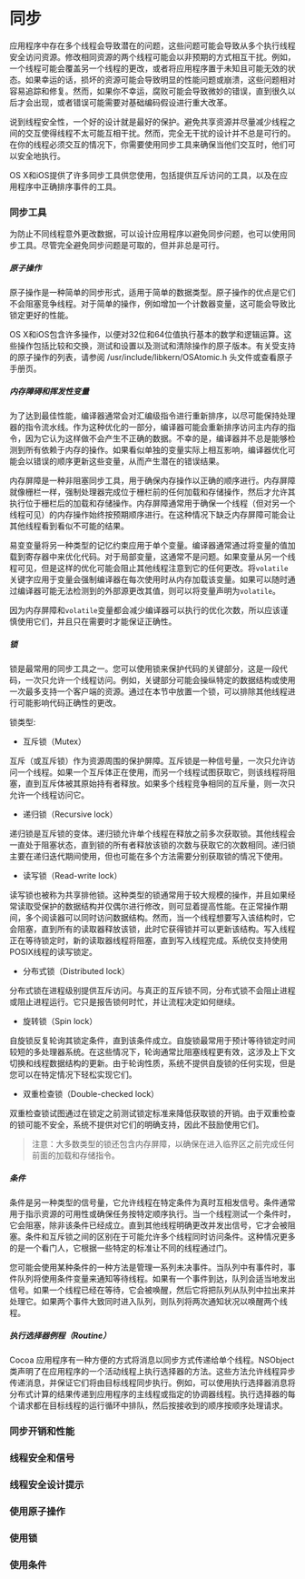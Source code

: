 # 同步

应用程序中存在多个线程会导致潜在的问题，这些问题可能会导致从多个执行线程安全访问资源。修改相同资源的两个线程可能会以非预期的方式相互干扰。例如，一个线程可能会覆盖另一个线程的更改，或者将应用程序置于未知且可能无效的状态。如果幸运的话，损坏的资源可能会导致明显的性能问题或崩溃，这些问题相对容易追踪和修复。然而，如果你不幸运，腐败可能会导致微妙的错误，直到很久以后才会出现，或者错误可能需要对基础编码假设进行重大改革。

说到线程安全性，一个好的设计就是最好的保护。避免共享资源并尽量减少线程之间的交互使得线程不太可能互相干扰。然而，完全无干扰的设计并不总是可行的。在你的线程必须交互的情况下，你需要使用同步工具来确保当他们交互时，他们可以安全地执行。

OS X和iOS提供了许多同步工具供您使用，包括提供互斥访问的工具，以及在应用程序中正确排序事件的工具。

### 同步工具

为防止不同线程意外更改数据，可以设计应用程序以避免同步问题，也可以使用同步工具。尽管完全避免同步问题是可取的，但并非总是可行。

##### 原子操作

原子操作是一种简单的同步形式，适用于简单的数据类型。原子操作的优点是它们不会阻塞竞争线程。对于简单的操作，例如增加一个计数器变量，这可能会导致比锁定更好的性能。

OS X和iOS包含许多操作，以便对32位和64位值执行基本的数学和逻辑运算。这些操作包括比较和交换，测试和设置以及测试和清除操作的原子版本。有关受支持的原子操作的列表，请参阅 /usr/include/libkern/OSAtomic.h 头文件或查看原子手册页。

##### 内存障碍和挥发性变量

为了达到最佳性能，编译器通常会对汇编级指令进行重新排序，以尽可能保持处理器的指令流水线。作为这种优化的一部分，编译器可能会重新排序访问主内存的指令，因为它认为这样做不会产生不正确的数据。不幸的是，编译器并不总是能够检测到所有依赖于内存的操作。如果看似单独的变量实际上相互影响，编译器优化可能会以错误的顺序更新这些变量，从而产生潜在的错误结果。

内存屏障是一种非阻塞同步工具，用于确保内存操作以正确的顺序进行。内存屏障就像栅栏一样，强制处理器完成位于栅栏前的任何加载和存储操作，然后才允许其执行位于栅栏后的加载和存储操作。内存屏障通常用于确保一个线程（但对另一个线程可见）的内存操作始终按预期顺序进行。在这种情况下缺乏内存屏障可能会让其他线程看到看似不可能的结果。

易变变量将另一种类型的记忆约束应用于单个变量。编译器通常通过将变量的值加载到寄存器中来优化代码。对于局部变量，这通常不是问题。如果变量从另一个线程可见，但是这样的优化可能会阻止其他线程注意到它的任何更改。将`volatile`关键字应用于变量会强制编译器在每次使用时从内存加载该变量。如果可以随时通过编译器可能无法检测到的外部源更改其值，则可以将变量声明为`volatile`。

因为内存屏障和`volatile`变量都会减少编译器可以执行的优化次数，所以应该谨慎使用它们，并且只在需要时才能保证正确性。

##### 锁

锁是最常用的同步工具之一。您可以使用锁来保护代码的关键部分，这是一段代码，一次只允许一个线程访问。例如，关键部分可能会操纵特定的数据结构或使用一次最多支持一个客户端的资源。通过在本节中放置一个锁，可以排除其他线程进行可能影响代码正确性的更改。

锁类型:

* 互斥锁（Mutex）

互斥（或互斥锁）作为资源周围的保护屏障。互斥锁是一种信号量，一次只允许访问一个线程。如果一个互斥体正在使用，而另一个线程试图获取它，则该线程将阻塞，直到互斥体被其原始持有者释放。如果多个线程竞争相同的互斥量，则一次只允许一个线程访问它。

* 递归锁（Recursive lock）

递归锁是互斥锁的变体。递归锁允许单个线程在释放之前多次获取锁。其他线程会一直处于阻塞状态，直到锁的所有者释放该锁的次数与获取它的次数相同。递归锁主要在递归迭代期间使用，但也可能在多个方法需要分别获取锁的情况下使用。

* 读写锁（Read-write lock）

读写锁也被称为共享排他锁。这种类型的锁通常用于较大规模的操作，并且如果经常读取受保护的数据结构并仅偶尔进行修改，则可显着提高性能。在正常操作期间，多个阅读器可以同时访问数据结构。然而，当一个线程想要写入该结构时，它会阻塞，直到所有的读取器释放该锁，此时它获得锁并可以更新该结构。写入线程正在等待锁定时，新的读取器线程将阻塞，直到写入线程完成。系统仅支持使用POSIX线程的读写锁定。

* 分布式锁（Distributed lock）

分布式锁在进程级别提供互斥访问。与真正的互斥锁不同，分布式锁不会阻止进程或阻止进程运行。它只是报告锁何时忙，并让流程决定如何继续。

* 旋转锁（Spin lock）

自旋锁反复轮询其锁定条件，直到该条件成立。自旋锁最常用于预计等待锁定时间较短的多处理器系统。在这些情况下，轮询通常比阻塞线程更有效，这涉及上下文切换和线程数据结构的更新。由于轮询性质，系统不提供自旋锁的任何实现，但是您可以在特定情况下轻松实现它们。

* 双重检查锁（Double-checked lock）

双重检查锁试图通过在锁定之前测试锁定标准来降低获取锁的开销。由于双重检查的锁可能不安全，系统不提供对它们的明确支持，因此不鼓励使用它们。

> 注意：大多数类型的锁还包含内存屏障，以确保在进入临界区之前完成任何前面的加载和存储指令。

##### 条件

条件是另一种类型的信号量，它允许线程在特定条件为真时互相发信号。条件通常用于指示资源的可用性或确保任务按特定顺序执行。当一个线程测试一个条件时，它会阻塞，除非该条件已经成立。直到其他线程明确更改并发出信号，它才会被阻塞。条件和互斥锁之间的区别在于可能允许多个线程同时访问条件。这种情况更多的是一个看门人，它根据一些特定的标准让不同的线程通过门。

您可能会使用某种条件的一种方法是管理一系列未决事件。当队列中有事件时，事件队列将使用条件变量来通知等待线程。如果有一个事件到达，队列会适当地发出信号。如果一个线程已经在等待，它会被唤醒，然后它将把队列从队列中拉出来并处理它。如果两个事件大致同时进入队列，则队列将两次通知状况以唤醒两个线程。

##### 执行选择器例程（Routine）

Cocoa 应用程序有一种方便的方式将消息以同步方式传递给单个线程。NSObject类声明了在应用程序的一个活动线程上执行选择器的方法。这些方法允许线程异步传递消息，并保证它们将由目标线程同步执行。例如，可以使用执行选择器消息将分布式计算的结果传递到应用程序的主线程或指定的协调器线程。执行选择器的每个请求都在目标线程的运行循环中排队，然后按接收到的顺序按顺序处理请求。

### 同步开销和性能

### 线程安全和信号

### 线程安全设计提示

### 使用原子操作

### 使用锁

### 使用条件



